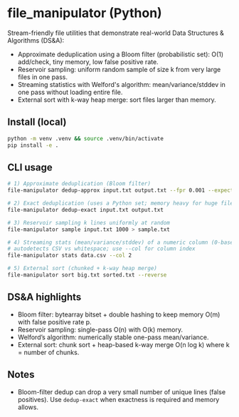 # file_manipulator (Python)

Stream-friendly file utilities that demonstrate real-world Data Structures & Algorithms (DS&A):

- Approximate deduplication using a Bloom filter (probabilistic set): O(1) add/check, tiny memory, low false positive rate.
- Reservoir sampling: uniform random sample of size k from very large files in one pass.
- Streaming statistics with Welford's algorithm: mean/variance/stddev in one pass without loading entire file.
- External sort with k-way heap merge: sort files larger than memory.

## Install (local)
```bash
python -m venv .venv && source .venv/bin/activate
pip install -e .
```

## CLI usage
```bash
# 1) Approximate deduplication (Bloom filter)
file-manipulator dedup-approx input.txt output.txt --fpr 0.001 --expected 2000000

# 2) Exact deduplication (uses a Python set; memory heavy for huge files)
file-manipulator dedup-exact input.txt output.txt

# 3) Reservoir sampling k lines uniformly at random
file-manipulator sample input.txt 1000 > sample.txt

# 4) Streaming stats (mean/variance/stddev) of a numeric column (0-based)
# autodetects CSV vs whitespace; use --col for column index
file-manipulator stats data.csv --col 2

# 5) External sort (chunked + k-way heap merge)
file-manipulator sort big.txt sorted.txt --reverse
```

## DS&A highlights
- Bloom filter: bytearray bitset + double hashing to keep memory O(m) with false positive rate p.
- Reservoir sampling: single-pass O(n) with O(k) memory.
- Welford’s algorithm: numerically stable one-pass mean/variance.
- External sort: chunk sort + heap-based k-way merge O(n log k) where k = number of chunks.

## Notes
- Bloom-filter dedup can drop a very small number of unique lines (false positives). Use `dedup-exact` when exactness is required and memory allows.